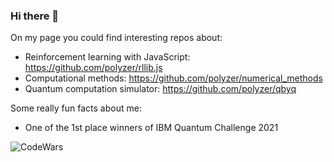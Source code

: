 ### Hi there 👋

<!--
**polyzer/polyzer** is a ✨ _special_ ✨ repository because its `README.md` (this file) appears on your GitHub profile.

Here are some ideas to get you started:

- 🔭 I’m currently working on ...
- 🌱 I’m currently learning ...
- 👯 I’m looking to collaborate on ...
- 🤔 I’m looking for help with ...
- 💬 Ask me about ...
- 📫 How to reach me: ...
- 😄 Pronouns: ...
- ⚡ Fun fact: ...
-->
On my page you could find interesting repos about:
 - Reinforcement learning with JavaScript: https://github.com/polyzer/rllib.js
 - Computational methods: https://github.com/polyzer/numerical_methods
 - Quantum computation simulator: https://github.com/polyzer/qbyq

Some really fun facts about me:
 - One of the 1st place winners of IBM Quantum Challenge 2021

![CodeWars](https://www.codewars.com/users/polyzer/badges/large)
